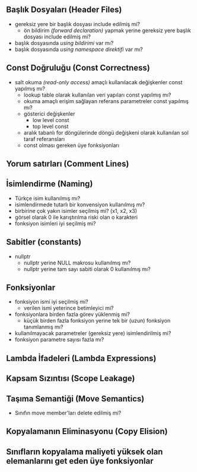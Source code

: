 ## Başlık Dosyaları (Header Files)
+ gereksiz yere bir başlık dosyası include edilmiş mi?
  + ön bildirim _(forward declaration)_ yapmak yerine gereksiz yere başlık dosyası include edilmiş mi?
+ başlık dosyasında _using bildirimi_ var mı?
+ başlık dosyasında _using namespace direktifi_ var mı?
  
## Const Doğruluğu (Const Correctness)
  + salt okuma _(read-only access)_ amaçlı kullanılacak değişkenler const yapılmış mı?
    + lookup table olarak kullanılan veri yapıları const yapılmış mı?
    + okuma amaçlı erişim sağlayan referans parametreler const yapılmış mı?
    + gösterici değişkenler
      + low level const
      + top level const
    + aralık tabanlı for döngülerinde döngü değişkeni olarak kullanılan sol taraf referansları
    + const olması gereken üye fonksiyonları

## Yorum satırları (Comment Lines)
     
## İsimlendirme (Naming)
  + Türkçe isim kullanılmış mı?
  + isimlendirmede tutarlı bir konvensiyon kullanılmış mı?
  + birbirine çok yakın isimler seçilmiş mi? (x1, x2, x3)
  + görsel olarak 0 ile karıştırılma riski olan o karakteri
  + fonksiyon isimleri iyi seçilmiş mi?

## Sabitler (constants)
  + nullptr
    + nullptr yerine NULL makrosu kullanılmış mı?
    + nullptr yerine tam sayı sabiti olarak 0 kullanılmış mı?
    

## Fonksiyonlar
+ fonksiyon ismi iyi seçilmiş mi?
  + verilen ismi  yeterince betimleyici mi?
+ fonksiyonlara birden fazla görev yüklenmiş mi?
  + küçük birden fazla fonksiyon yerine tek bir (uzun) fonksiyon tanımlanmış mı? 
+ kullanılmayacak parametreler (gereksiz yere) isimlendirilmiş mi?
+ fonksiyon parametre sayısı fazla mı?

## Lambda İfadeleri (Lambda Expressions)
  
## Kapsam Sızıntısı (Scope Leakage)
## Taşıma Semantiği (Move Semantics) 
  + Sınıfın move member'ları delete edilmiş mi?

## Kopyalamanın Eliminasyonu (Copy Elision)
## Sınıfların kopyalama maliyeti yüksek olan elemanlarını get eden üye fonksiyonlar

